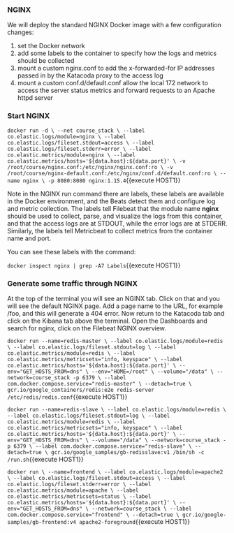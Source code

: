 ### NGINX
We will deploy the standard NGINX Docker image with a few configuration changes:
1. set the Docker network
1. add some labels to the container to specify how the logs and metrics should be collected
1. mount a custom nginx.conf to add the x-forwarded-for IP addresses passed in by the Katacoda proxy to the access log
1. mount a custom conf.d/default.conf allow the local 172 network to access the server status metrics and forward requests to an Apache httpd server

### Start NGINX
`docker run -d \
--net course_stack \
--label co.elastic.logs/module=nginx \
--label co.elastic.logs/fileset.stdout=access \
--label co.elastic.logs/fileset.stderr=error \
--label co.elastic.metrics/module=nginx \
--label co.elastic.metrics/hosts='${data.host}:${data.port}' \
-v /root/course/nginx.conf:/etc/nginx/nginx.conf:ro \
-v /root/course/nginx-default.conf:/etc/nginx/conf.d/default.conf:ro \
--name nginx \
-p 8080:8080 nginx:1.15.4`{{execute HOST1}}

Note in the NGINX run command there are labels, these labels are available in the Docker environment, and the Beats detect them and configure log and metric collection.  The labels tell Filebeat that the module name **nginx** should be used to collect, parse, and visualize the logs from this container, and that the access logs are at STDOUT, while the error logs are at STDERR.  Similarly, the labels tell Metricbeat to collect metrics from the container name and port.

You can see these labels with the command:

`docker inspect nginx | grep -A7 Labels`{{execute HOST1}}

### Generate some traffic through NGINX
At the top of the terminal you will see an NGINX tab.  Click on that and you will see the default NGINX page.  Add a page name to the URL, for example /foo, and this will generate a 404 error.  Now return to the Katacoda tab and click on the Kibana tab above the terminal.  Open the Dashboards and search for nginx, click on the Filebeat NGINX overview.

`docker run --name=redis-master \
  --label co.elastic.logs/module=redis \
  --label co.elastic.logs/fileset.stdout=log \
  --label co.elastic.metrics/module=redis \
  --label co.elastic.metrics/metricsets="info, keyspace" \
  --label co.elastic.metrics/hosts='${data.host}:${data.port}' \
  --env="GET_HOSTS_FROM=dns" \
  --env="HOME=/root" \
  --volume="/data" \
  --network=course_stack -p 6379 \
  --label com.docker.compose.service="redis-master" \
  --detach=true \
  gcr.io/google_containers/redis:e2e redis-server /etc/redis/redis.conf`{{execute HOST1}}

`docker run --name=redis-slave \
  --label co.elastic.logs/module=redis \
  --label co.elastic.logs/fileset.stdout=log \
  --label co.elastic.metrics/module=redis \
  --label co.elastic.metrics/metricsets="info, keyspace" \
  --label co.elastic.metrics/hosts='${data.host}:${data.port}' \
  --env="GET_HOSTS_FROM=dns" \
  --volume="/data" \
  --network=course_stack -p 6379 \
  --label com.docker.compose.service="redis-slave" \
  --detach=true \
  gcr.io/google_samples/gb-redisslave:v1 /bin/sh -c /run.sh`{{execute HOST1}}

`docker run \
  --name=frontend \
  --label co.elastic.logs/module=apache2 \
  --label co.elastic.logs/fileset.stdout=access \
  --label co.elastic.logs/fileset.stderr=error \
  --label co.elastic.metrics/module=apache \
  --label co.elastic.metrics/metricsets=status \
  --label co.elastic.metrics/hosts='${data.host}:${data.port}' \
  --env="GET_HOSTS_FROM=dns" \
  --network=course_stack \
  --label com.docker.compose.service="frontend" \
  --detach=true \
  gcr.io/google-samples/gb-frontend:v4 apache2-foreground`{{execute HOST1}}


